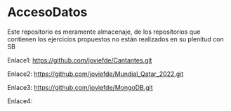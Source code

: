 # AccesoDatos
Este repositorio es meramente almacenaje, de los repositorios que contienen los ejercicios propuestos no están realizados en su plenitud con SB

Enlace1: https://github.com/joviefde/Cantantes.git

Enlace2: https://github.com/joviefde/Mundial_Qatar_2022.git

Enlace3: https://github.com/joviefde/MongoDB.git

Enlace4: 
